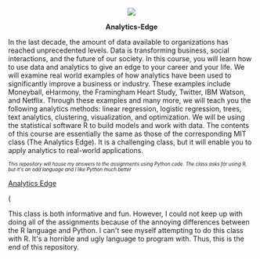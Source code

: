 <p align="center">
  <img src="http://insight.venturebeat.com/sites/default/files/marketing-analytics.png"/>
</p>

<p align="center">
<b> Analytics-Edge </b><br>
</p>

In the last decade, the amount of data available to organizations has reached unprecedented levels. Data is transforming business, social interactions, and the future of our society. In this course, you will learn how to use data and analytics to give an edge to your career and your life. We will examine real world examples of how analytics have been used to significantly improve a business or industry. These examples include Moneyball, eHarmony, the Framingham Heart Study, Twitter, IBM Watson, and Netflix. Through these examples and many more, we will teach you the following analytics methods: linear regression, logistic regression, trees, text analytics, clustering, visualization, and optimization. We will be using the statistical software R to build models and work with data. The contents of this course are essentially the same as those of the corresponding MIT class (The Analytics Edge). It is a challenging class, but it will enable you to apply analytics to real-world applications. 

<i style="font-size: 70%"> This repository will house my answers to the assignments using Python code.
The class asks for using R, but it's an odd language and I like Python much better</i>

<a href="https://www.youtube.com/watch?v=1BMSOBCe07k"> Analytics Edge </a>


(<br><p>This class is both informative and fun. However, I could not keep up with doing all of the assignments because of the annoying differences between the R language and Python. I can't see myself attempting to do this class with R. It's a horrible and ugly language to program with. Thus, this is the end of this repository.</p>
